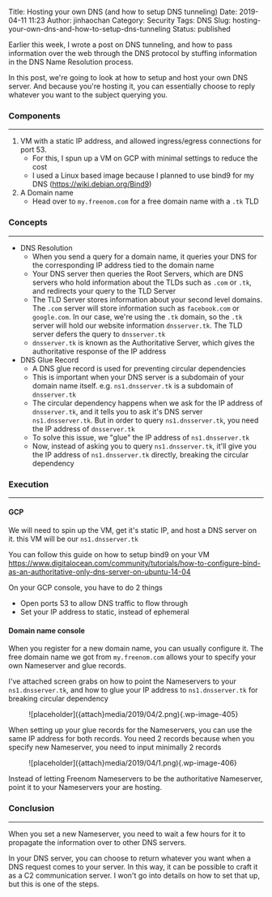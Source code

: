 Title: Hosting your own DNS (and how to setup DNS tunneling)
Date: 2019-04-11 11:23
Author: jinhaochan
Category: Security
Tags: DNS
Slug: hosting-your-own-dns-and-how-to-setup-dns-tunneling
Status: published

<!-- wp:paragraph -->

Earlier this week, I wrote a post on DNS tunneling, and how to pass information over the web through the DNS protocol by stuffing information in the DNS Name Resolution process.

<!-- /wp:paragraph -->

<!-- wp:paragraph -->

In this post, we're going to look at how to setup and host your own DNS server. And because you're hosting it, you can essentially choose to reply whatever you want to the subject querying you.

<!-- /wp:paragraph -->

<!-- wp:heading {"level":3} -->

### Components

<!-- /wp:heading -->

<!-- wp:separator -->

------------------------------------------------------------------------

<!-- /wp:separator -->

</p>
<!-- wp:list {"ordered":true} -->

1.  VM with a static IP address, and allowed ingress/egress connections for port 53.
    -   For this, I spun up a VM on GCP with minimal settings to reduce the cost
    -   I used a Linux based image because I planned to use bind9 for my DNS (https://wiki.debian.org/Bind9)
2.  A Domain name
    -   Head over to `my.freenom.com` for a free domain name with a `.tk` TLD

<!-- /wp:list -->

<!-- wp:heading {"level":3} -->

### Concepts

<!-- /wp:heading -->

<!-- wp:separator -->

------------------------------------------------------------------------

<!-- /wp:separator -->

</p>
<!-- wp:list -->

-   DNS Resolution
    -   When you send a query for a domain name, it queries your DNS for the corresponding IP address tied to the domain name
    -   Your DNS server then queries the Root Servers, which are DNS servers who hold information about the TLDs such as `.com` or `.tk`, and redirects your query to the TLD Server
    -   The TLD Server stores information about your second level domains. The `.com` server will store information such as `facebook.com` or `google.com`. In our case, we're using the `.tk` domain, so the `.tk` server will hold our website information `dnsserver.tk`. The TLD server defers the query to `dnsserver.tk`
    -   `dnsserver.tk` is known as the Authoritative Server, which gives the authoritative response of the IP address
-   DNS Glue Record
    -   A DNS glue record is used for preventing circular dependencies
    -   This is important when your DNS server is a subdomain of your domain name itself. e.g. `ns1.dnsserver.tk` is a subdomain of `dnsserver.tk`
    -   The circular dependency happens when we ask for the IP address of `dnsserver.tk`, and it tells you to ask it's DNS server `ns1.dnsserver.tk`. But in order to query `ns1.dnsserver.tk`, you need the IP address of `dnsserver.tk`
    -   To solve this issue, we "glue" the IP address of `ns1.dnsserver.tk`
    -   Now, instead of asking you to query `ns1.dnsserver.tk`, it'll give you the IP address of `ns1.dnsserver.tk` directly, breaking the circular dependency

<!-- /wp:list -->

<!-- wp:heading {"level":3} -->

### Execution

<!-- /wp:heading -->

<!-- wp:separator -->

------------------------------------------------------------------------

<!-- /wp:separator -->

</p>
<!-- wp:heading {"level":4} -->

#### GCP

<!-- /wp:heading -->

<!-- wp:paragraph -->

We will need to spin up the VM, get it's static IP, and host a DNS server on it. this VM will be our `ns1.dnsserver.tk`

<!-- /wp:paragraph -->

<!-- wp:paragraph -->

You can follow this guide on how to setup bind9 on your VM https://www.digitalocean.com/community/tutorials/how-to-configure-bind-as-an-authoritative-only-dns-server-on-ubuntu-14-04

<!-- /wp:paragraph -->

<!-- wp:paragraph -->

On your GCP console, you have to do 2 things

<!-- /wp:paragraph -->

<!-- wp:list -->

-   Open ports 53 to allow DNS traffic to flow through
-   Set your IP address to static, instead of ephemeral

<!-- /wp:list -->

<!-- wp:heading {"level":4} -->

#### Domain name console

<!-- /wp:heading -->

<!-- wp:paragraph -->

When you register for a new domain name, you can usually configure it. The free domain name we got from `my.freenom.com` allows your to specify your own Nameserver and glue records.

<!-- /wp:paragraph -->

<!-- wp:paragraph -->

I've attached screen grabs on how to point the Nameservers to your `ns1.dnsserver.tk`, and how to glue your IP address to `ns1.dnsserver.tk` for breaking circular dependency

<!-- /wp:paragraph -->

<!-- wp:image {"id":405} -->

<figure class="wp-block-image">
![placeholder]({attach}media/2019/04/2.png){.wp-image-405}

</figure>
<!-- /wp:image -->

<!-- wp:paragraph -->

When setting up your glue records for the Nameservers, you can use the same IP address for both records. You need 2 records because when you specify new Nameserver, you need to input minimally 2 records

<!-- /wp:paragraph -->

<!-- wp:image {"id":406} -->

<figure class="wp-block-image">
![placeholder]({attach}media/2019/04/1.png){.wp-image-406}

</figure>
<!-- /wp:image -->

<!-- wp:paragraph -->

Instead of letting Freenom Nameservers to be the authoritative Nameserver, point it to your Nameservers your are hosting.

<!-- /wp:paragraph -->

<!-- wp:heading {"level":3} -->

### Conclusion  

<!-- /wp:heading -->

<!-- wp:separator -->

------------------------------------------------------------------------

<!-- /wp:separator -->

</p>
<!-- wp:paragraph -->

When you set a new Nameserver, you need to wait a few hours for it to propagate the information over to other DNS servers.

<!-- /wp:paragraph -->

<!-- wp:paragraph -->

In your DNS server, you can choose to return whatever you want when a DNS request comes to your server. In this way, it can be possible to craft it as a C2 communication server. I won't go into details on how to set that up, but this is one of the steps.

<!-- /wp:paragraph -->
